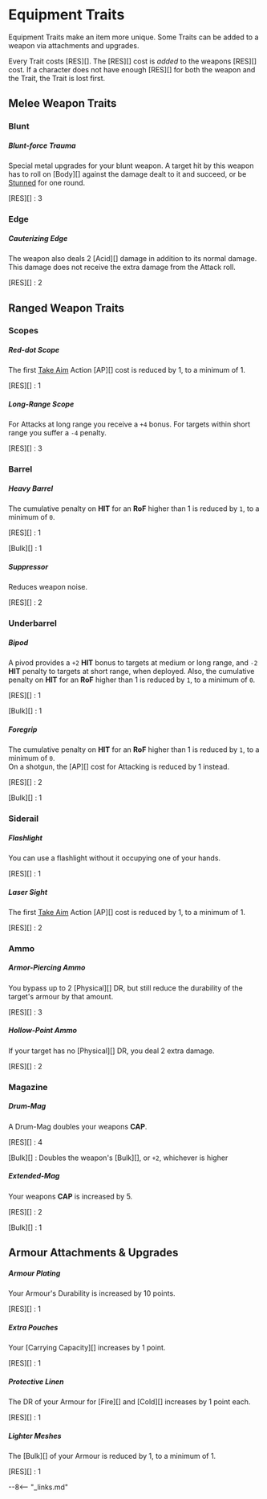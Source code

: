 # Equipment Traits

Equipment Traits make an item more unique. Some Traits can be added to a weapon
via attachments and upgrades.

Every Trait costs [RES][]. The [RES][] cost is *added* to the weapons [RES][]
cost. If a character does not have enough [RES][] for both the weapon and the
Trait, the Trait is lost first.

## Melee Weapon Traits

### Blunt

<div class="qs-list-test full-width" markdown="1">

##### Blunt-force Trauma

Special metal upgrades for your blunt weapon. A target hit by this weapon has to
roll on [Body][] against the damage dealt to it and succeed, or be
[Stunned](/crisis/#stunned) for one round.

[RES][]
:   3

</div>

### Edge

<div class="qs-list-test full-width" markdown="1">

##### Cauterizing Edge

The weapon also deals 2 [Acid][] damage in addition to its normal damage. This
damage does not receive the extra damage from the Attack roll.

[RES][]
:   2

</div>


## Ranged Weapon Traits

### Scopes

<div class="qs-list-test full-width" markdown="1">

##### Red-dot Scope

The first [Take Aim](/crisis/#take-aim) Action [AP][] cost is reduced by 1, to a
minimum of 1.

[RES][]
:   1

##### Long-Range Scope

For Attacks at long range you receive a `+4` bonus. For targets within short
range you suffer a `-4` penalty.

[RES][]
:   3

</div>

### Barrel

<div class="qs-list-test full-width" markdown="1">

##### Heavy Barrel

The cumulative penalty on **HIT** for an **RoF** higher than 1 is reduced by
`1`, to a minimum of `0`.

[RES][]
:   1

[Bulk][]
:   1

##### Suppressor

Reduces weapon noise.

[RES][]
:   2

</div>

### Underbarrel

<div class="qs-list-test full-width" markdown="1">

##### Bipod

A pivod provides a `+2` **HIT** bonus to targets at medium or long range, and
`-2` **HIT** penalty to targets at short range, when deployed. Also, the
cumulative penalty on **HIT** for an **RoF** higher than 1 is reduced by `1`, to
a minimum of `0`.

[RES][]
:   1

[Bulk][]
:   1

##### Foregrip

The cumulative penalty on **HIT** for an **RoF** higher than 1 is reduced by
`1`, to a minimum of `0`.
<br>
On a shotgun, the [AP][] cost for Attacking is reduced by 1 instead.

[RES][]
:   2

[Bulk][]
:   1

</div>

### Siderail

<div class="qs-list-test full-width" markdown="1">

##### Flashlight

You can use a flashlight without it occupying one of your hands.

[RES][]
:   1

##### Laser Sight

The first [Take Aim](/crisis/#take-aim) Action [AP][] cost is reduced by 1, to a
minimum of 1.

[RES][]
:   2

</div>

### Ammo

<div class="qs-list-test full-width" markdown="1">

##### Armor-Piercing Ammo

You bypass up to 2 [Physical][] DR, but still reduce the durability of the
target's armour by that amount.

[RES][]
:   3

##### Hollow-Point Ammo

If your target has no [Physical][] DR, you deal 2 extra damage.

[RES][]
:   2

</div>

### Magazine

<div class="qs-list-test full-width" markdown="1">

##### Drum-Mag

A Drum-Mag doubles your weapons **CAP**.

[RES][]
:   4

[Bulk][]
:   Doubles the weapon's [Bulk][], or `+2`, whichever is higher

##### Extended-Mag

Your weapons **CAP** is increased by 5.

[RES][]
:   2

[Bulk][]
:   1

</div>

## Armour Attachments & Upgrades

<div class="qs-list-test full-width" markdown="1">

##### Armour Plating

Your Armour's Durability is increased by 10 points.

[RES][]
:   1

##### Extra Pouches

Your [Carrying Capacity][] increases by 1 point.

[RES][]
:   1

##### Protective Linen

The DR of your Armour for [Fire][] and [Cold][] increases by 1 point each.

[RES][]
:   1

##### Lighter Meshes

The [Bulk][] of your Armour is reduced by 1, to a minimum of 1.

[RES][]
:   1

</div>

--8<-- "_links.md"

